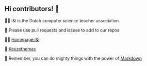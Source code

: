 ## Hi contributors! 👋

🙋‍♀️ i&i is the Dutch computer science teacher association.

🌈 Please use pull requests and issues to add to our repos

👩‍💻 [Homepage i&i](https://www.ieni.org)

🍿 [Keuzethemas](https://www.keuzethemas.nl)

🧙 Remember, you can do mighty things with the power of [Markdown](https://docs.github.com/github/writing-on-github/getting-started-with-writing-and-formatting-on-github/basic-writing-and-formatting-syntax)

